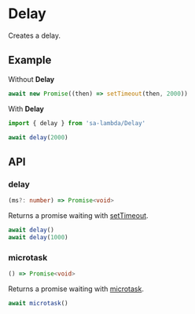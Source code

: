 # Delay

Creates a delay.

## Example

Without **Delay**

```ts
await new Promise((then) => setTimeout(then, 2000))
```

With **Delay**

```ts
import { delay } from 'sa-lambda/Delay'

await delay(2000)
```

## API

### delay

```ts
(ms?: number) => Promise<void>
```

Returns a promise waiting with [setTimeout](https://developer.mozilla.org/en-US/docs/Web/API/setTimeout).

```ts
await delay()
await delay(1000)
```

### microtask

```ts
() => Promise<void>
```

Returns a promise waiting with [microtask](https://developer.mozilla.org/en-US/docs/Web/API/HTML_DOM_API/Microtask_guide).

```ts
await microtask()
```
